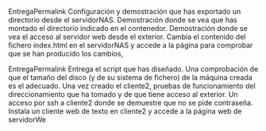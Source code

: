 EntregaPermalink
Configuración y demostración que has exportado un directorio desde el servidorNAS.
Demostración donde se vea que has montado el directorio indicado en el contenedor.
Demostración donde se vea el acceso al servidor web desde el exterior.
Cambia el contenido del fichero index.html en el servidorNAS y accede a la página para comprobar que se han producido los cambios,

EntregaPermalink
Entrega el script que has diseñado.
Una comprobación de que el tamaño del disco (y de su sistema de fichero) de la máquina creada es el adecuado.
Una vez creado el cliente2, pruebas de funcionamiento del direccionamiento que ha tomado y de que tiene acceso al exterior.
Un acceso por ssh a cliente2 donde se demuestre que no se pide contraseña.
Instala un cliente web de texto en cliente2 y accede a la página web de servidorWe

